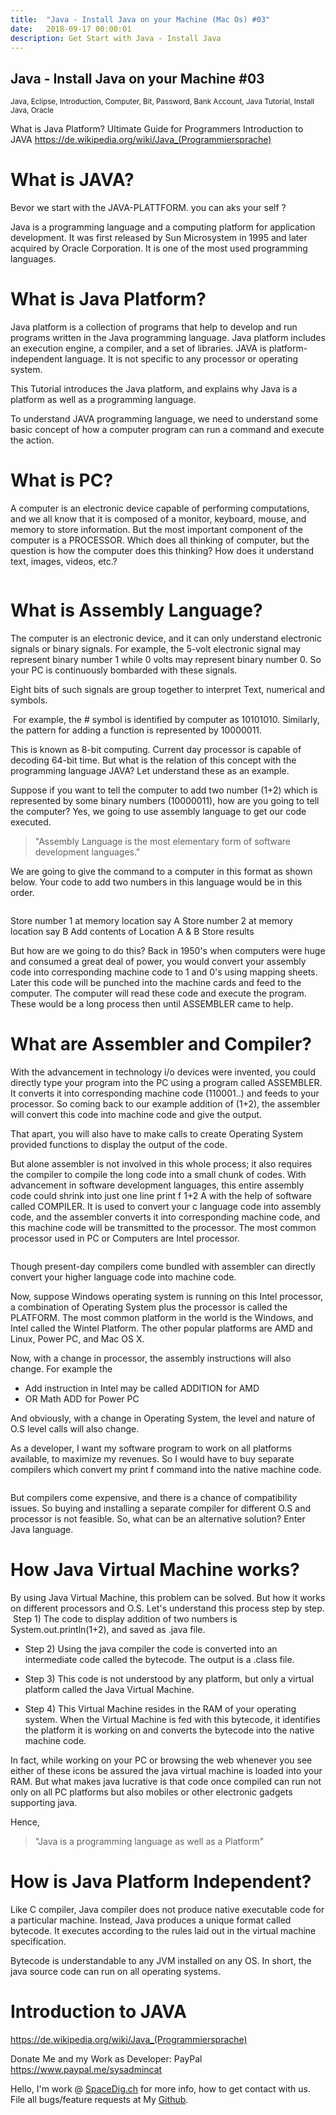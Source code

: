 ```yaml
---
title:  "Java - Install Java on your Machine (Mac Os) #03"
date:   2018-09-17 00:00:01
description: Get Start with Java - Install Java
---
```

<h2 id="this-post-is-the-last-of-a-series-of-posts-in-which-i-write-about-the-observable-type-in-the-first-post-we-went-ahead-writing-an-observable-from-scratch-in-order-to-fully-understand-it-we-then-explored-how-to-create-observables-from-values-arrays-dom-events-and-promises-this-time-well-focus-on-compositions-by-rewriting-some-basic-composition-operators">
Java - Install Java on your Machine #03</h2>

<small>Java, Eclipse, Introduction, Computer, Bit, Password, Bank Account, Java Tutorial, Install Java, Oracle</small>

What is Java Platform? Ultimate Guide for Programmers
Introduction to JAVA
<a href="https://de.wikipedia.org/wiki/Java_(Programmiersprache)">https://de.wikipedia.org/wiki/Java_(Programmiersprache) </a>


<h1>What is JAVA?</h1>

Bevor we start with the JAVA-PLATTFORM. you can aks your self ? 


Java is a programming language and a computing platform for application development. It was first released by Sun Microsystem in 1995 and later acquired by Oracle Corporation. It is one of the most used programming languages.

<h1>What is Java Platform?</h1>
Java platform is a collection of programs that help to develop and run programs written in the Java programming language. Java platform includes an execution engine, a compiler, and a set of libraries. JAVA is platform-independent language. It is not specific to any processor or operating system.


<img class="card-img-top" src="https://spaceg.github.io/assets/images/th-1.png" alt="">



This Tutorial introduces the Java platform, and explains why Java is a platform as well as a programming language.

To understand JAVA programming language, we need to understand some basic concept of how a computer program can run a command and execute the action.


<h1>What is PC?</h1>

A computer is an electronic device capable of performing computations, and we all know that it is composed of a monitor, keyboard, mouse, and memory to store information. But the most important component of the computer is a PROCESSOR. Which does all thinking of computer, but the question is how the computer does this thinking? How does it understand text, images, videos, etc.?

<img class="card-img-top" src="https://spaceg.github.io/assets/images/th-2.png" alt="">

<h1>What is Assembly Language?</h1>
The computer is an electronic device, and it can only understand electronic signals or binary signals. For example, the 5-volt electronic signal may represent binary number 1 while 0 volts may represent binary number 0. So your PC is continuously bombarded with these signals.


<img class="card-img-top" src="https://spaceg.github.io/assets/images/th-3.png" alt="">



Eight bits of such signals are group together to interpret Text, numerical and symbols.

<img class="card-img-top" src="https://spaceg.github.io/assets/images/th-4.png" alt="">
For example, the # symbol is identified by computer as 10101010. Similarly, the pattern for adding a function is represented by 10000011.

<img class="card-img-top" src="https://spaceg.github.io/assets/images/th-5.png" alt="">

This is known as 8-bit computing. Current day processor is capable of decoding 64-bit time. But what is the relation of this concept with the programming language JAVA? Let understand these as an example.

Suppose if you want to tell the computer to add two number (1+2) which is represented by some binary numbers (10000011), how are you going to tell the computer? Yes, we going to use assembly language to get our code executed.





<blockquote>"Assembly Language is the most elementary form of software development languages."

</blockquote>





We are going to give the command to a computer in this format as shown below. Your code to add two numbers in this language would be in this order.

<img class="card-img-top" src="https://spaceg.github.io/assets/images/th-6.png" alt="">



Store number 1 at memory location say A
Store number 2 at memory location say B
Add contents of Location A & B
Store results


But how are we going to do this? Back in 1950's when computers were huge and consumed a great deal of power, you would convert your assembly code into corresponding machine code to 1 and 0's using mapping sheets. Later this code will be punched into the machine cards and feed to the computer. The computer will read these code and execute the program. These would be a long process then until ASSEMBLER came to help.




<h1>What are Assembler and Compiler?</h1>
With the advancement in technology i/o devices were invented, you could directly type your program into the PC using a program called ASSEMBLER. It converts it into corresponding machine code (110001..) and feeds to your processor. So coming back to our example addition of (1+2), the assembler will convert this code into machine code and give the output.





<img class="card-img-top" src="https://spaceg.github.io/assets/images/th-7.png" alt="">


That apart, you will also have to make calls to create Operating System provided functions to display the output of the code.

But alone assembler is not involved in this whole process; it also requires the compiler to compile the long code into a small chunk of codes. With advancement in software development languages, this entire assembly code could shrink into just one line print f 1+2 A with the help of software called COMPILER. It is used to convert your c language code into assembly code, and the assembler converts it into corresponding machine code, and this machine code will be transmitted to the processor. The most common processor used in PC or Computers are Intel processor.




<img class="card-img-top" src="https://spaceg.github.io/assets/images/th-8.png" alt="">

Though present-day compilers come bundled with assembler can directly convert your higher language code into machine code.

Now, suppose Windows operating system is running on this Intel processor, a combination of Operating System plus the processor is called the PLATFORM. The most common platform in the world is the Windows, and Intel called the Wintel Platform. The other popular platforms are AMD and Linux, Power PC, and Mac OS X.

Now, with a change in processor, the assembly instructions will also change. For example the

- Add instruction in Intel may be called ADDITION for AMD
- OR Math ADD for Power PC


And obviously, with a change in Operating System, the level and nature of O.S level calls will also change.

As a developer, I want my software program to work on all platforms available, to maximize my revenues. So I would have to buy separate compilers which convert my print f command into the native machine code.


<img class="card-img-top" src="https://spaceg.github.io/assets/images/th-9.png" alt="">

But compilers come expensive, and there is a chance of compatibility issues. So buying and installing a separate compiler for different O.S and processor is not feasible. So, what can be an alternative solution? Enter Java language.

<h1>How Java Virtual Machine works?</h1>
By using Java Virtual Machine, this problem can be solved. But how it works on different processors and O.S. Let's understand this process step by step.


<img class="card-img-top" src="https://spaceg.github.io/assets/images/th-10.png" alt="">
Step 1) The code to display addition of two numbers is System.out.println(1+2), and saved as .java file.

- Step 2) Using the java compiler the code is converted into an intermediate code called the bytecode. The output is a .class file.

- Step 3) This code is not understood by any platform, but only a virtual platform called the Java Virtual Machine.

- Step 4) This Virtual Machine resides in the RAM of your operating system. When the Virtual Machine is fed with this bytecode, it identifies the platform it is working on and converts the bytecode into the native machine code.

In fact, while working on your PC or browsing the web whenever you see either of these icons be assured the java virtual machine is loaded into your RAM. But what makes java lucrative is that code once compiled can run not only on all PC platforms but also mobiles or other electronic gadgets supporting java.

Hence, 

<blockquote>
"Java is a programming language as well as a Platform"

</blockquote>


<h1>How is Java Platform Independent?</h1>
Like C compiler, Java compiler does not produce native executable code for a particular machine. Instead, Java produces a unique format called bytecode. It executes according to the rules laid out in the virtual machine specification.

Bytecode is understandable to any JVM installed on any OS. In short, the java source code can run on all operating systems.




<h1>Introduction to JAVA</h1>
<a href="https://de.wikipedia.org/wiki/Java_(Programmiersprache)">https://de.wikipedia.org/wiki/Java_(Programmiersprache) </a>




Donate Me and my Work as Developer: PayPal <a href="https://www.paypal.me/sysadmincat">https://www.paypal.me/sysadmincat </a>


 Hello, I'm work @ [SpaceDig.ch][spacedig] for more info, how to get contact with us. File all bugs/feature requests at My  [Github][jekyll-gh].

[jekyll-gh]: https://github.com/spaceg
[spacedig]:    http://spacedig.ch
